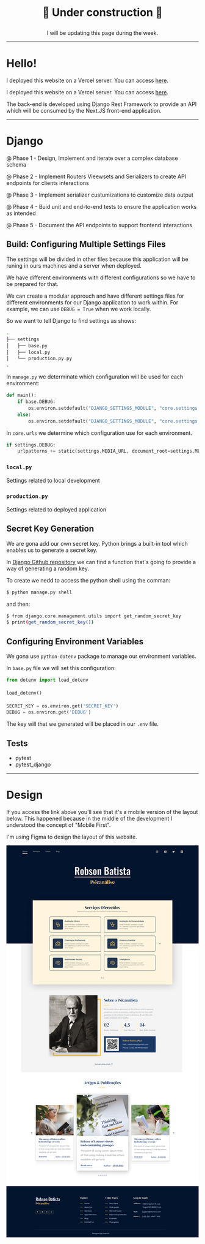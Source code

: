 # <p align="center">🚧 Under construction 🚧</p>

<p align="center">I will be updating this page during the week.</p>

--- 

# Hello!

I deployed this website on a Vercel server. You can access [here][vercel].

I deployed this website on a Vercel server. You can access [here][vercel].

The back-end is developed using Django Rest Framework to provide an API which will be consumed by the Next.JS front-end application.

---

# Django

@ Phase 1 - Design, Implement and iterate over a complex database schema

@ Phase 2 - Implement Routers Vieewsets and Serializers to create API endpoints for clients interactions

@ Phase 3 - Implement serializer custumizations to customize data output

@ Phase 4 - Buid unit and end-to-end tests to ensure the application works as intended

@ Phase 5 - Document the API endpoints to support frontend interactions 

## Build: Configuring Multiple Settings Files

The settings will be divided in other files because this application will be runing in ours machines and a server when deployed.

We have different environments with different configurations so we have to be prepared for that.

We can create a modular approuch and have different settings files for different environments for our Django application to work within. For example, we can use `DEBUG = True` when we work locally.

So we want to tell Django to find settings as shows:

```bash
.
├── settings
│   ├── base.py
│   ├── local.py
│   └── production.py.py 
.
```

In `manage.py` we determinate which configuration will be used for each environment:

```python
def main():
    if base.DEBUG:
        os.environ.setdefault("DJANGO_SETTINGS_MODULE", "core.settings.local")
    else:
        os.environ.setdefault("DJANGO_SETTINGS_MODULE", "core.settings.production.py")
```

In `core.urls` we determine which configuration use for each environment.

```python
if settings.DEBUG:
    urlpatterns += static(settings.MEDIA_URL, document_root=settings.MEDIA_ROOT)
```

### `local.py`

Settings related to local development

### `production.py`

Settings related to deployed application

## Secret Key Generation

We are gona add our own secret key. Python brings a built-in tool which enables us to generate a secret key.

In [Django Github repository][django-repo] we can find a function that`s going to provide a way of generating a random key.

To create we nedd to access the python shell using the comman:

```bash
$ python manage.py shell
```

and then:

```bash
$ from django.core.management.utils import get_random_secret_key
$ print(get_random_secret_key())
```

## Configuring Environment Variables

We gona use `python-dotenv` package to manage our environment variables.

In `base.py` file we will set this configuration:

```python
from dotenv import load_dotenv

load_dotenv()

SECRET_KEY = os.environ.get('SECRET_KEY')
DEBUG = os.environ.get('DEBUG')
```

The key will that we generated will be placed in our `.env` file.

## Tests

- pytest
- pytest_django

---

# Design

If you access the link above you'll see that it's a mobile version of the layout 
below. This happened because in the middle of the development I understood the
concept of "Mobile First". 

I'm using Figma to design the layout of this website.

![Desktop Layout](repo_imgages/Frame-Website.png "Desktop Layout")



[django-repo]: https://github.com/django/django
[vercel]: https://test-website-rho-three.vercel.app/